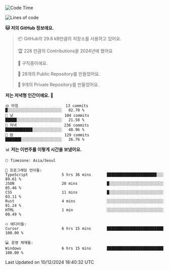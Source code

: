   <!--START_SECTION:waka-->
![Code Time](http://img.shields.io/badge/Code%20Time-956%20hrs%2043%20mins-blue)

![Lines of code](https://img.shields.io/badge/%EC%A0%80%EB%8A%94%20%EC%97%AC%ED%83%9C%EA%B9%8C%EC%A7%80%20-758.3%20thousand%20%EC%A4%84%EC%9D%98%20%EC%BD%94%EB%93%9C%EB%A5%BC%20%EC%9E%91%EC%84%B1%ED%96%88%EC%96%B4%EC%9A%94.-blue)

**🐱 저의 GitHub 정보에요.** 

> 📦 GitHub의 29.8 kB만큼의 저장소를 사용하고 있어요. 
 > 
> 🏆 228 만큼의 Contributions을 2024년에 했어요
 > 
> 💼 구직중이에요.
 > 
> 📜 28개의 Public Repository를 만들었어요. 
 > 
> 🔑 9개의 Private Repository를 만들었어요. 
 > 
**저는 저녁형 인간이에요. 🦉** 

```text
🌞 아침                     13 commits          █░░░░░░░░░░░░░░░░░░░░░░░░   02.70 % 
🌆 낮　                     104 commits         █████░░░░░░░░░░░░░░░░░░░░   21.58 % 
🌃 저녁                     236 commits         ████████████░░░░░░░░░░░░░   48.96 % 
🌙 밤　                     129 commits         ███████░░░░░░░░░░░░░░░░░░   26.76 % 
```


📊 **저는 이번주를 이렇게 시간을 보냈어요.** 

```text
🕑︎ Timezone: Asia/Seoul

💬 프로그래밍 언어들: 
TypeScript               5 hrs 36 mins       ██████████████████████░░░   89.61 % 
JSON                     20 mins             █░░░░░░░░░░░░░░░░░░░░░░░░   05.46 % 
CSS                      11 mins             █░░░░░░░░░░░░░░░░░░░░░░░░   03.11 % 
Rust                     4 mins              ░░░░░░░░░░░░░░░░░░░░░░░░░   01.24 % 
HTML                     1 min               ░░░░░░░░░░░░░░░░░░░░░░░░░   00.49 % 

🔥 에디터들: 
Cursor                   6 hrs 15 mins       █████████████████████████   100.00 % 

💻 운영 체제들: 
Windows                  6 hrs 15 mins       █████████████████████████   100.00 % 
```


 Last Updated on 10/12/2024 18:40:32 UTC
<!--END_SECTION:waka-->
